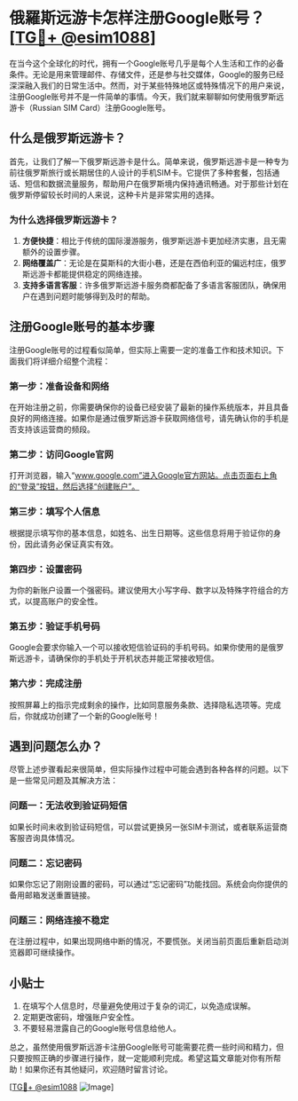 # 俄羅斯远游卡怎样注册Google账号？[[TG💪+ @esim1088](https://t.me/s/esim1088)]

在当今这个全球化的时代，拥有一个Google账号几乎是每个人生活和工作的必备条件。无论是用来管理邮件、存储文件，还是参与社交媒体，Google的服务已经深深融入我们的日常生活中。然而，对于某些特殊地区或特殊情况下的用户来说，注册Google账号并不是一件简单的事情。今天，我们就来聊聊如何使用俄罗斯远游卡（Russian SIM Card）注册Google账号。

## 什么是俄罗斯远游卡？

首先，让我们了解一下俄罗斯远游卡是什么。简单来说，俄罗斯远游卡是一种专为前往俄罗斯旅行或长期居住的人设计的手机SIM卡。它提供了多种套餐，包括通话、短信和数据流量服务，帮助用户在俄罗斯境内保持通讯畅通。对于那些计划在俄罗斯停留较长时间的人来说，这种卡片是非常实用的选择。

### 为什么选择俄罗斯远游卡？

1. **方便快捷**：相比于传统的国际漫游服务，俄罗斯远游卡更加经济实惠，且无需额外的设置步骤。
2. **网络覆盖广**：无论是在莫斯科的大街小巷，还是在西伯利亚的偏远村庄，俄罗斯远游卡都能提供稳定的网络连接。
3. **支持多语言客服**：许多俄罗斯远游卡服务商都配备了多语言客服团队，确保用户在遇到问题时能够得到及时的帮助。

## 注册Google账号的基本步骤

注册Google账号的过程看似简单，但实际上需要一定的准备工作和技术知识。下面我们将详细介绍整个流程：

### 第一步：准备设备和网络

在开始注册之前，你需要确保你的设备已经安装了最新的操作系统版本，并且具备良好的网络连接。如果你是通过俄罗斯远游卡获取网络信号，请先确认你的手机是否支持该运营商的频段。

### 第二步：访问Google官网

打开浏览器，输入“www.google.com”进入Google官方网站。点击页面右上角的“登录”按钮，然后选择“创建账户”。

### 第三步：填写个人信息

根据提示填写你的基本信息，如姓名、出生日期等。这些信息将用于验证你的身份，因此请务必保证真实有效。

### 第四步：设置密码

为你的新账户设置一个强密码。建议使用大小写字母、数字以及特殊字符组合的方式，以提高账户的安全性。

### 第五步：验证手机号码

Google会要求你输入一个可以接收短信验证码的手机号码。如果你使用的是俄罗斯远游卡，请确保你的手机处于开机状态并能正常接收短信。

### 第六步：完成注册

按照屏幕上的指示完成剩余的操作，比如同意服务条款、选择隐私选项等。完成后，你就成功创建了一个新的Google账号！

## 遇到问题怎么办？

尽管上述步骤看起来很简单，但实际操作过程中可能会遇到各种各样的问题。以下是一些常见问题及其解决方法：

### 问题一：无法收到验证码短信

如果长时间未收到验证码短信，可以尝试更换另一张SIM卡测试，或者联系运营商客服咨询具体情况。

### 问题二：忘记密码

如果你忘记了刚刚设置的密码，可以通过“忘记密码”功能找回。系统会向你提供的备用邮箱发送重置链接。

### 问题三：网络连接不稳定

在注册过程中，如果出现网络中断的情况，不要慌张。关闭当前页面后重新启动浏览器即可继续操作。

## 小贴士

1. 在填写个人信息时，尽量避免使用过于复杂的词汇，以免造成误解。
2. 定期更改密码，增强账户安全性。
3. 不要轻易泄露自己的Google账号信息给他人。

总之，虽然使用俄罗斯远游卡注册Google账号可能需要花费一些时间和精力，但只要按照正确的步骤进行操作，就一定能顺利完成。希望这篇文章能对你有所帮助！如果你还有其他疑问，欢迎随时留言讨论。

[[TG💪+ @esim1088](https://t.me/s/esim1088) ![Image](https://i.postimg.cc/4NQfJmqS/Snipaste-2025-05-13-00-14-12.png)]